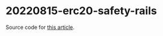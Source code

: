 # 20220815-erc20-safety-rails

Source code for [this article](https://ethereum.org/en/developers/tutorials/erc20-with-safety-rails/#main-content).
